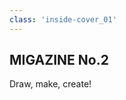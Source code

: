 ```yaml
---
class: 'inside-cover_01'
---
```


<div class="inside-cover-wrapper">
<h2>MIGAZINE No.2</h2>
<p>Draw, make, create!</p>
</div>